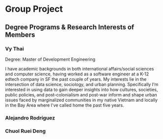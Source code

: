 # Group Project

## Degree Programs & Research Interests of Members

### Vy Thai

Degree: Master of Development Engineering

I have academic backgrounds in both international affairs/social sciences and computer science, having worked as a software engineer at a K-12 edtech company in SF the past couple of years. My interests lie in the intersection of data science, sociology, and urban planning. Specifically I'm interested in using data to gain deeper insights into how cultures, societies, public policies, and post-colonialism and post-war inform and shape urban issues faced by marginalized communities in my native Vietnam and locally in the Bay Area where I've called home the past five years.


### Alejandro Rodríguez

### Chuol Ruei Deng
